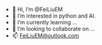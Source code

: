 - 👋 Hi, I’m @FeiLiuEM
- 👀 I’m interested in python and AI.
- 🌱 I’m currently learning ...
- 💞️ I’m looking to collaborate on ...
- 📫 FeiLiuEM@outlook.com

<!---
FeiLiuEM/FeiLiuEM is a ✨ special ✨ repository because its `README.md` (this file) appears on your GitHub profile.
You can click the Preview link to take a look at your changes.
--->

